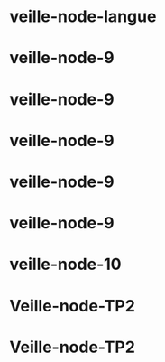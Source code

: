 # veille-node-langue
# veille-node-9
# veille-node-9
# veille-node-9
# veille-node-9
# veille-node-9
# veille-node-10
# Veille-node-TP2
# Veille-node-TP2
